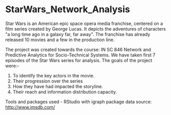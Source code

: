 # StarWars_Network_Analysis
Star Wars is an American epic space opera media franchise, centered on a film series created by George Lucas. It depicts the adventures of characters "a long time ago in a galaxy far, far away". The franchise has already released 10 movies and a few in the production line.

The project was created towards the course: IN SC 846 Network and Predictive Analytics for Socio-Technical Systems. We have taken first 7 episodes of the Star Wars series for analysis. The goals of the project were:- 
1. To identify the key actors in the movie. 
2. Their progression over the series 
3. How they have had impacted the storyline. 
4. Their reach and information distribution capacity.  

Tools and packages used - RStudio with igraph package data source: http://www.imsdb.com/
